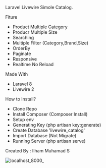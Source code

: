 Laravel Livewire Simole Catalog.

Fiture
- Product Multiple Category
- Producr Multiple Size
- Searching
- Multiple Filter (Category,Brand,Size)
- OrderBy
- Paginate
- Responsive
- Realtime No Reload

Made With
- Laravel 8
- Livewire 2

How to Install?
- Clone Repo
- Install Composer (Composer Install)
- Setup env
- Generating Key (php artisan key:generate)
- Create Database 'livewire_catalog'
- Import Database (Not Migrate)
- Running Server (php artisan serve)

Created By : Ilham Muhamad S

![localhost_8000_](https://user-images.githubusercontent.com/56707054/155909397-bcc99291-a760-4083-ae48-d86ed00f507a.png)
